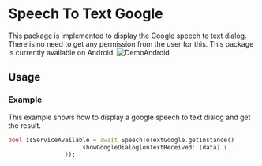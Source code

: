 # Speech To Text Google

This package is implemented to display the Google speech to text dialog. There is no need to get any
permission from the user for this. This package is currently available on Android.
![DemoAndroid](https://github.com/miladhf/speech_to_text_google/master/example/screenshots/example_android.gif)

## Usage

### Example

This example shows how to display a google speech to text dialog and get the result.

```dart
bool isServiceAvailable = await SpeechToTextGoogle.getInstance()
                    .showGoogleDialog(onTextReceived: (data) {
                });
```